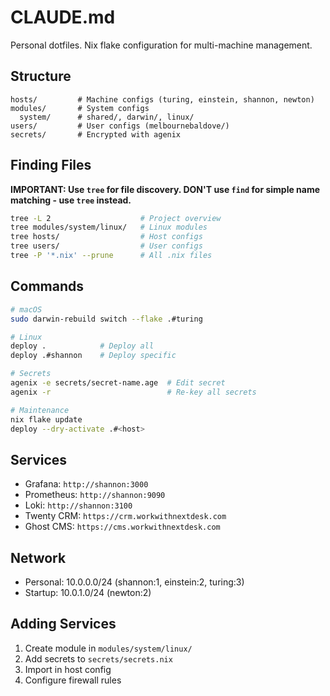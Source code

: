# CLAUDE.md

Personal dotfiles. Nix flake configuration for multi-machine management.

## Structure
```
hosts/         # Machine configs (turing, einstein, shannon, newton)
modules/       # System configs
  system/      # shared/, darwin/, linux/
users/         # User configs (melbournebaldove/)
secrets/       # Encrypted with agenix
```

## Finding Files
**IMPORTANT: Use `tree` for file discovery. DON'T use `find` for simple name matching - use `tree` instead.**

```bash
tree -L 2                    # Project overview
tree modules/system/linux/   # Linux modules
tree hosts/                  # Host configs
tree users/                  # User configs
tree -P '*.nix' --prune      # All .nix files
```

## Commands
```bash
# macOS
sudo darwin-rebuild switch --flake .#turing

# Linux
deploy .            # Deploy all
deploy .#shannon    # Deploy specific

# Secrets
agenix -e secrets/secret-name.age  # Edit secret
agenix -r                          # Re-key all secrets

# Maintenance
nix flake update
deploy --dry-activate .#<host>
```

## Services
- Grafana: `http://shannon:3000`
- Prometheus: `http://shannon:9090`
- Loki: `http://shannon:3100`
- Twenty CRM: `https://crm.workwithnextdesk.com`
- Ghost CMS: `https://cms.workwithnextdesk.com`

## Network
- Personal: 10.0.0.0/24 (shannon:1, einstein:2, turing:3)
- Startup: 10.0.1.0/24 (newton:2)

## Adding Services
1. Create module in `modules/system/linux/`
2. Add secrets to `secrets/secrets.nix`
3. Import in host config
4. Configure firewall rules